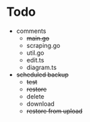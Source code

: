 # Todo
- comments
    - ~~main.go~~
    - scraping.go
    - util.go
    - edit.ts
    - diagram.ts
- ~~scheduled backup~~
    - ~~test~~
    - ~~restore~~
    - delete
    - download
    - ~~restore from upload~~
